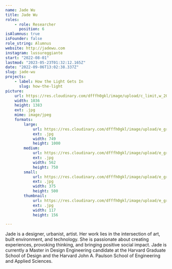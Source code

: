 ```yaml
---
name: Jade Wu
title: Jade Wu
roles:
    - role: Researcher
      position: 6
isAlumnus: true
isFounder: false
role_string: Alumnus
website: http://jadewu.com
instagram: lussureggiante
start: "2022-08-01"
lastmod: "2023-05-23T01:32:12.165Z"
date: "2022-09-06T13:02:38.337Z"
slug: jade-wu
projects:
    - label: How the Light Gets In
      slug: how-the-light
picture:
    url: https://res.cloudinary.com/dfffh0gkl/image/upload/c_limit,w_2000,h_2000/e_grayscale/v1662469330/IMG_2941_Jade_Wu_Caijue_aa7570d97d.jpg
    width: 1036
    height: 1383
    ext: .jpg
    mime: image/jpeg
    formats:
        large:
            url: https://res.cloudinary.com/dfffh0gkl/image/upload/e_grayscale/v1662469331/large_IMG_2941_Jade_Wu_Caijue_aa7570d97d.jpg
            ext: .jpg
            width: 749
            height: 1000
        medium:
            url: https://res.cloudinary.com/dfffh0gkl/image/upload/e_grayscale/v1662469331/medium_IMG_2941_Jade_Wu_Caijue_aa7570d97d.jpg
            ext: .jpg
            width: 562
            height: 750
        small:
            url: https://res.cloudinary.com/dfffh0gkl/image/upload/e_grayscale/v1662469332/small_IMG_2941_Jade_Wu_Caijue_aa7570d97d.jpg
            ext: .jpg
            width: 375
            height: 500
        thumbnail:
            url: https://res.cloudinary.com/dfffh0gkl/image/upload/e_grayscale/v1662469330/thumbnail_IMG_2941_Jade_Wu_Caijue_aa7570d97d.jpg
            ext: .jpg
            width: 117
            height: 156

---
```

Jade is a designer, urbanist, artist. Her work lies in the intersection of art, built environment, and technology. She is passionate about creating experiences, provoking thinking, and bringing positive social impact.
Jade is currently a Master in Design Engineering candidate at the Harvard Graduate School of Design and the Harvard John A. Paulson School of Engineering and Applied Sciences.